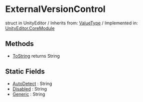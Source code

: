 # ExternalVersionControl
struct in UnityEditor
 / Inherits from: <a href="https://docs.unity3d.com/6000.2/Documentation/ScriptReference/ValueType.html">ValueType</a> / Implemented in: <a href="https://docs.unity3d.com/6000.2/Documentation/ScriptReference/UnityEditor.CoreModule.html">UnityEditor.CoreModule</a>

## Methods
- <a href="https://docs.unity3d.com/6000.2/Documentation/ScriptReference/ExternalVersionControl.ToString.html">ToString</a> returns String

## Static Fields
- <a href="https://docs.unity3d.com/6000.2/Documentation/ScriptReference/ExternalVersionControl-AutoDetect.html">AutoDetect</a> : String
- <a href="https://docs.unity3d.com/6000.2/Documentation/ScriptReference/ExternalVersionControl-Disabled.html">Disabled</a> : String
- <a href="https://docs.unity3d.com/6000.2/Documentation/ScriptReference/ExternalVersionControl-Generic.html">Generic</a> : String
